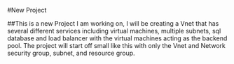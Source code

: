 #New Project

##This is a new Project I am working on, I will be creating a Vnet that has several different services 
including virtual machines, multiple subnets, sql database and load balancer with the virtual machines acting as the backend pool. The project will start off small like this with only the Vnet and Network security group, subnet, and resource group. 